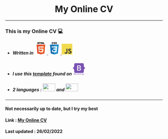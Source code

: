 <h1 align="center">My Online CV</h1>

<hr>

<h3 align="left">This is my Online CV 💻</h3>

- <h5 align="left">Written in <a href="https://www.w3.org/html/" target="_blank"> <img src="https://raw.githubusercontent.com/devicons/devicon/master/icons/html5/html5-original-wordmark.svg" alt="html5" width="40" height="40"/> </a><a href="https://www.w3schools.com/css/" target="_blank"> <img src="https://raw.githubusercontent.com/devicons/devicon/master/icons/css3/css3-original-wordmark.svg" alt="css3" width="40" height="40"/> </a><a href="https://developer.mozilla.org/en-US/docs/Web/JavaScript" target="_blank"> <img src="https://raw.githubusercontent.com/devicons/devicon/master/icons/javascript/javascript-original.svg" alt="javascript" width="35" height="35"/> </a></h5>
- <h5 align="left">I use this <a href="https://startbootstrap.com/theme/resume" target="_blank">template</a> found on <a href="https://getbootstrap.com" target="_blank"> <img src="https://raw.githubusercontent.com/devicons/devicon/master/icons/bootstrap/bootstrap-plain-wordmark.svg" alt="bootstrap" width="40" height="40"/> </a></h5>
- <h5 align="left">2 languages : <img src="https://upload.wikimedia.org/wikipedia/commons/thumb/c/c3/Flag_of_France.svg/langfr-225px-Flag_of_France.svg.png" width="40" height="25" /> and <img src="https://upload.wikimedia.org/wikipedia/commons/thumb/8/83/Flag_of_the_United_Kingdom_%283-5%29.svg/1200px-Flag_of_the_United_Kingdom_%283-5%29.svg.png" width="40" height="25" />


<hr>

<h4 align="left">Not necessarily up to date, but I try my best</h4>
<h4 align="left">Link : <a href="https://valentinthirioncv.netlify.app/indexenglish" target="_blank">My Online CV</a></h4>
<h4 align="left">Last updated : 26/02/2022</h4>
